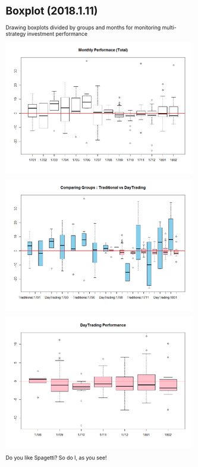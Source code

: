 # Boxplot (2018.1.11)
Drawing boxplots divided by groups and months for monitoring multi-strategy investment performance

![Boxplot_1_total](https://github.com/kimpro82/Investment-Monitoring-Modules/blob/master/images/Boxplot_1_total_201801.png)

![Boxplot_2_groups](https://github.com/kimpro82/Investment-Monitoring-Modules/blob/master/images/Boxplot_2_groups_201801.png)

![Boxplot_3_subset](https://github.com/kimpro82/Investment-Monitoring-Modules/blob/master/images/Boxplot_3_subset_201801.png)

Do you like Spagetti? So do I, as you see!
